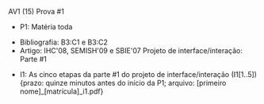 AV1 (15)
Prova #1
* P1: Matéria toda
- Bibliografia: B3:C1 e B3:C2
- Artigo: IHC'08, SEMISH'09 e SBIE'07
Projeto de interface/interação: Parte #1
* I1: As cinco etapas da parte #1 do projeto de interface/interação (I1[1..5]) {prazo: quinze minutos antes do início da P1; arquivo: [primeiro nome]_[matrícula]_i1.pdf}